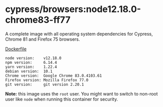 # cypress/browsers:node12.18.0-chrome83-ff77

A complete image with all operating system dependencies for Cypress, Chrome
81 and Firefox 75 browsers.

[Dockerfile](Dockerfile)

```text
node version:    v12.18.0
npm version:     6.14.4
yarn version:    1.22.4
debian version:  10.1
Chrome version:  Google Chrome 83.0.4103.61
Firefox version: Mozilla Firefox 77.0
git version:     git version 2.20.1
```

**Note:** this image uses the `root` user. You might want to switch to non-root
user like `node` when running this container for security.
